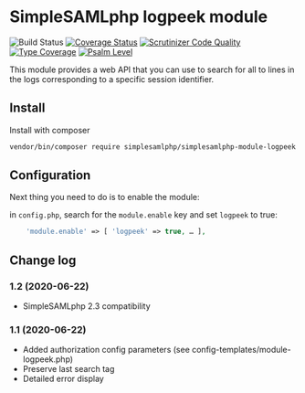 # SimpleSAMLphp logpeek module

![Build Status](https://github.com/simplesamlphp/simplesamlphp-module-logpeek/actions/workflows/php.yml/badge.svg)
[![Coverage Status](https://codecov.io/gh/simplesamlphp/simplesamlphp-module-logpeek/branch/master/graph/badge.svg)](https://codecov.io/gh/simplesamlphp/simplesamlphp-module-logpeek)
[![Scrutinizer Code Quality](https://scrutinizer-ci.com/g/simplesamlphp/simplesamlphp-module-logpeek/badges/quality-score.png?b=master)](https://scrutinizer-ci.com/g/simplesamlphp/simplesamlphp-module-logpeek/?branch=master)
[![Type Coverage](https://shepherd.dev/github/simplesamlphp/simplesamlphp-module-logpeek/coverage.svg)](https://shepherd.dev/github/simplesamlphp/simplesamlphp-module-logpeek)
[![Psalm Level](https://shepherd.dev/github/simplesamlphp/simplesamlphp-module-logpeek/level.svg)](https://shepherd.dev/github/simplesamlphp/simplesamlphp-module-logpeek)

This module provides a web API that you can use to search for all to lines in the logs corresponding to a specific
session identifier.

## Install

Install with composer

```bash
vendor/bin/composer require simplesamlphp/simplesamlphp-module-logpeek
```

## Configuration

Next thing you need to do is to enable the module:

in `config.php`, search for the `module.enable` key and set `logpeek` to true:

```php
    'module.enable' => [ 'logpeek' => true, … ],
```


Change log
----------

### 1.2 (2020-06-22)

- SimpleSAMLphp 2.3 compatibility

### 1.1 (2020-06-22)

- Added authorization config parameters (see config-templates/module-logpeek.php)
- Preserve last search tag
- Detailed error display

